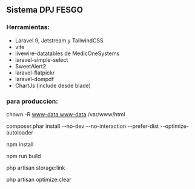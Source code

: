 ## Sistema DPJ FESGO

### Herramientas:

- Laravel 9, Jetstream y TailwindCSS
- vite
- livewire-datatables de MedicOneSystems
- laravel-simple-select
- SweetAlert2
- laravel-flatpickr
- laravel-dompdf
- ChartJs (include desde blade)


### para produccion:

chown -R www-data.www-data /var/www/html

composer.phar install --no-dev --no-interaction --prefer-dist --optimize-autoloader

npm install

npm run build

php artisan storage:link

php artisan optimize:clear


